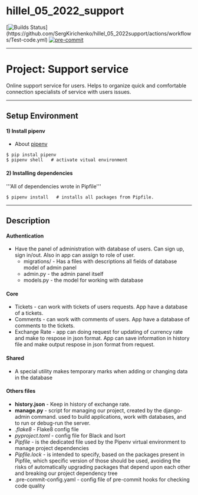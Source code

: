 # hillel_05_2022_support

[![Builds Status](https://github.com/SergKirichenko/hillel_05_2022_support/actions/workflows/Test-code.yml/badge.svg?)](https://github.com/SergKirichenko/hillel_05_2022support/actions/workflows/Test-code.yml) [![pre-commit](https://img.shields.io/badge/pre--commit-enabled-brightgreen?logo=pre-commit&logoColor=white)](https://github.com/SergKirichenko/hillel_05_2022_support/blob/main/.pre-commit-config.yaml)
___

# Project: Support service

Online support service for users. Helps to organize quick and comfortable connection 
specialists of service with users issues.
___
## Setup Environment
#### 1)  Install pipenv
- About [pipenv](https://pypi.org/project/pipenv/)

```
$ pip instal pipenv
$ pipenv shell   # activate vitual environment
```
#### 2) Installing dependencies
'''All of dependencies wrote in Pipfile'''
```
$ pipenv install   # installs all packages from Pipfile.
``` 
___
## Description 
#### Authentication
- Have the panel of administration  with database of users. Can sign up, sign in/out. 
Also in app can assign to role of user. 
  - migrations/ - Has a files with descriptions all fields of database model of admin panel
  - admin.py - the admin panel itself
  - models.py - the model for working with database 
  

#### Core
- Tickets - can work with tickets of users requests. App have a database of a tickets.
- Comments  - can work with comments of users. App have a database of comments to the tickets.
- Exchange Rate - app can doing request for updating of currency rate and make to respose in json format. 
App can save information in history file and make output respose in json format from request.

#### Shared
- A special utility makes temporary marks when adding or changing data in the database 

#### Others files
- __history.json__ - Keep in history of exchange rate. 
- __manage.py__ - script for managing our project, created by the django-admin command. used to build applications, work with databases, and to run or debug-run the server.
- *.flake8* - Flake8 config file
- *pyproject.toml* - config file for Black and Isort 
- *Pipfile* - is the dedicated file used by the Pipenv virtual environment to manage project dependencies
- *Pipfile.lock* - is intended to specify, based on the packages present in Pipfile, which specific version of those should be used, avoiding the risks of automatically upgrading packages that depend upon each other and breaking our project dependency tree
- .pre-commit-config.yaml - config file of pre-commit hooks for checking code quality